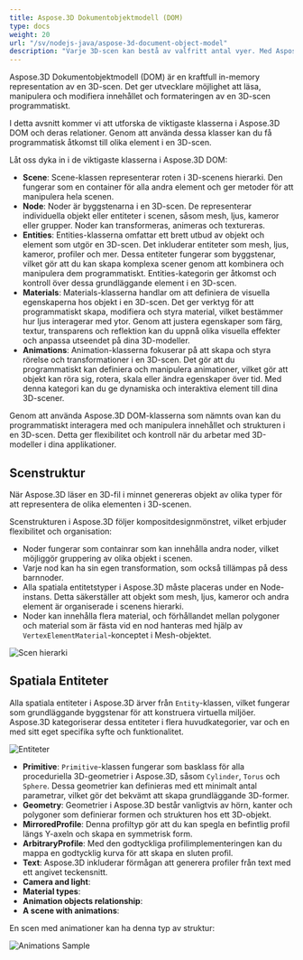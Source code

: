 ```yaml
---
title: Aspose.3D Dokumentobjektmodell (DOM)
type: docs
weight: 20
url: "/sv/nodejs-java/aspose-3d-document-object-model"
description: "Varje 3D-scen kan bestå av valfritt antal vyer. Med Aspose.3D för nodejs-java API kan utvecklare fånga en eller flera vyer i en enda skärmdump. De kan rendera den i ett GUI-baserat nodejs-java-applikation eller en bild."
---
```


Aspose.3D Dokumentobjektmodell (DOM) är en kraftfull in-memory representation av en 3D-scen. Det ger utvecklare möjlighet att läsa, manipulera och modifiera innehållet och formateringen av en 3D-scen programmatiskt.

I detta avsnitt kommer vi att utforska de viktigaste klasserna i Aspose.3D DOM och deras relationer. Genom att använda dessa klasser kan du få programmatisk åtkomst till olika element i en 3D-scen.

Låt oss dyka in i de viktigaste klasserna i Aspose.3D DOM:

* **Scene**: Scene-klassen representerar roten i 3D-scenens hierarki. Den fungerar som en container för alla andra element och ger metoder för att manipulera hela scenen.
* **Node**: Noder är byggstenarna i en 3D-scen. De representerar individuella objekt eller entiteter i scenen, såsom mesh, ljus, kameror eller grupper. Noder kan transformeras, animeras och textureras.
* **Entities**: Entities-klasserna omfattar ett brett utbud av objekt och element som utgör en 3D-scen. Det inkluderar entiteter som mesh, ljus, kameror, profiler och mer. Dessa entiteter fungerar som byggstenar, vilket gör att du kan skapa komplexa scener genom att kombinera och manipulera dem programmatiskt. Entities-kategorin ger åtkomst och kontroll över dessa grundläggande element i en 3D-scen.
* **Materials**: Materials-klasserna handlar om att definiera de visuella egenskaperna hos objekt i en 3D-scen. Det ger verktyg för att programmatiskt skapa, modifiera och styra material, vilket bestämmer hur ljus interagerar med ytor. Genom att justera egenskaper som färg, textur, transparens och reflektion kan du uppnå olika visuella effekter och anpassa utseendet på dina 3D-modeller.
* **Animations**: Animation-klasserna fokuserar på att skapa och styra rörelse och transformationer i en 3D-scen. Det gör att du programmatiskt kan definiera och manipulera animationer, vilket gör att objekt kan röra sig, rotera, skala eller ändra egenskaper över tid. Med denna kategori kan du ge dynamiska och interaktiva element till dina 3D-scener.

Genom att använda Aspose.3D DOM-klasserna som nämnts ovan kan du programmatiskt interagera med och manipulera innehållet och strukturen i en 3D-scen. Detta ger flexibilitet och kontroll när du arbetar med 3D-modeller i dina applikationer.


## Scenstruktur

När Aspose.3D läser en 3D-fil i minnet genereras objekt av olika typer för att representera de olika elementen i 3D-scenen.

Scenstrukturen i Aspose.3D följer kompositdesignmönstret, vilket erbjuder flexibilitet och organisation:

* Noder fungerar som containrar som kan innehålla andra noder, vilket möjliggör gruppering av olika objekt i scenen.
* Varje nod kan ha sin egen transformation, som också tillämpas på dess barnnoder.
* Alla spatiala entitetstyper i Aspose.3D måste placeras under en Node-instans. Detta säkerställer att objekt som mesh, ljus, kameror och andra element är organiserade i scenens hierarki.
* Noder kan innehålla flera material, och förhållandet mellan polygoner och material som är fästa vid en nod hanteras med hjälp av `VertexElementMaterial`-konceptet i Mesh-objektet.

![Scen hierarki](scene.png)

## Spatiala Entiteter
Alla spatiala entiteter i Aspose.3D ärver från `Entity`-klassen, vilket fungerar som grundläggande byggstenar för att konstruera virtuella miljöer. Aspose.3D kategoriserar dessa entiteter i flera huvudkategorier, var och en med sitt eget specifika syfte och funktionalitet.

![Entiteter](entity.png)

* **Primitive**: `Primitive`-klassen fungerar som basklass för alla proceduriella 3D-geometrier i Aspose.3D, såsom `Cylinder`, `Torus` och `Sphere`. Dessa geometrier kan definieras med ett minimalt antal parametrar, vilket gör det bekvämt att skapa grundläggande 3D-former.
* **Geometry**: Geometrier i Aspose.3D består vanligtvis av hörn, kanter och polygoner som definierar formen och strukturen hos ett 3D-objekt.
* **MirroredProfile**: Denna profiltyp gör att du kan spegla en befintlig profil längs Y-axeln och skapa en symmetrisk form.
* **ArbitraryProfile**: Med den godtyckliga profilimplementeringen kan du mappa en godtycklig kurva för att skapa en sluten profil.
* **Text**: Aspose.3D inkluderar förmågan att generera profiler från text med ett angivet teckensnitt.
* **Camera and light**:
* **Material types**:
* **Animation objects relationship**:
* **A scene with animations**:

En scen med animationer kan ha denna typ av struktur:

![Animations Sample](animation_relations.png)